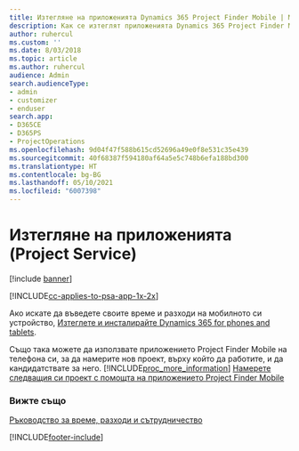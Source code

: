 ```yaml
---
title: Изтегляне на приложенията Dynamics 365 Project Finder Mobile | MicrosoftDocs
description: Как се изтеглят приложенията Dynamics 365 Project Finder Mobile
author: ruhercul
ms.custom: ''
ms.date: 8/03/2018
ms.topic: article
ms.author: ruhercul
audience: Admin
search.audienceType:
- admin
- customizer
- enduser
search.app:
- D365CE
- D365PS
- ProjectOperations
ms.openlocfilehash: 9d04f47f588b615cd52696a49e0f8e531c35e439
ms.sourcegitcommit: 40f68387f594180af64a5e5c748b6efa188bd300
ms.translationtype: HT
ms.contentlocale: bg-BG
ms.lasthandoff: 05/10/2021
ms.locfileid: "6007398"
---
```

# <a name="get-the-apps-project-service"></a>Изтегляне на приложенията (Project Service)

[!include [banner](../includes/psa-now-project-operations.md)]

[!INCLUDE[cc-applies-to-psa-app-1x-2x](../includes/cc-applies-to-psa-app-1x-2x.md)]

Ако искате да въведете своите време и разходи на мобилното си устройство, [Изтеглете и инсталирайте Dynamics 365 for phones and tablets](/dynamics365/mobile-app/dynamics-365-phones-tablets-users-guide).  
  
 Също така можете да използвате приложението Project Finder Mobile на телефона си, за да намерите нов проект, върху който да работите, и да кандидатствате за него. [!INCLUDE[proc_more_information](../includes/proc-more-information.md)] [Намерете следващия си проект с помощта на приложението Project Finder Mobile](../psa/find-next-project-finder-mobile-app.md) 
  
### <a name="see-also"></a>Вижте също  
 [Ръководство за време, разходи и сътрудничество](../psa/time-expense-collaboration-guide.md)


[!INCLUDE[footer-include](../includes/footer-banner.md)]